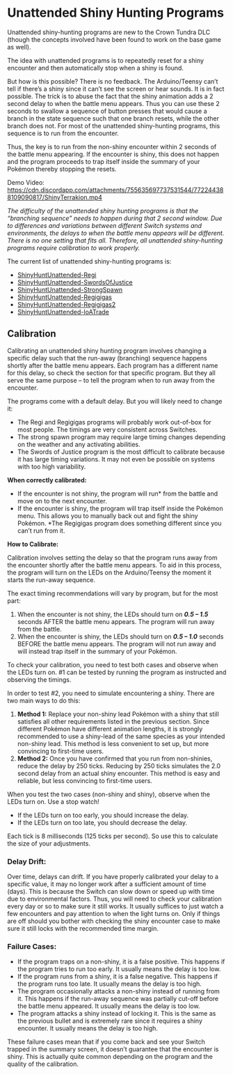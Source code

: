 # Unattended Shiny Hunting Programs

Unattended shiny-hunting programs are new to the Crown Tundra DLC (though the concepts involved have been found to work on the base game as well).

The idea with unattended programs is to repeatedly reset for a shiny encounter and then automatically stop when a shiny is found.

But how is this possible? There is no feedback. The Arduino/Teensy can’t tell if there’s a shiny since it can’t see the screen or hear sounds.
It is in fact possible. The trick is to abuse the fact that the shiny animation adds a 2 second delay to when the battle menu appears. Thus you can use these 2 seconds to swallow a sequence of button presses that would cause a branch in the state sequence such that one branch resets, while the other branch does not. For most of the unattended shiny-hunting programs, this sequence is to run from the encounter.

Thus, the key is to run from the non-shiny encounter within 2 seconds of the battle menu appearing. If the encounter is shiny, this does not happen and the program proceeds to trap itself inside the summary of your Pokémon thereby stopping the resets.

Demo Video: https://cdn.discordapp.com/attachments/755635697737531544/772244388109090817/ShinyTerrakion.mp4

*The difficulty of the unattended shiny hunting programs is that the “branching sequence” needs to happen during that 2 second window. Due to differences and variations between different Switch systems and environments, the delays to when the battle menu appears will be different. There is no one setting that fits all. Therefore, all unattended shiny-hunting programs require calibration to work properly.*

The current list of unattended shiny-hunting programs is:
- [ShinyHuntUnattended-Regi](../Programs/ShinyHuntUnattended-Regi.md)
- [ShinyHuntUnattended-SwordsOfJustice](../Programs/ShinyHuntUnattended-SwordsOfJustice.md)
- [ShinyHuntUnattended-StrongSpawn](../Programs/ShinyHuntUnattended-StrongSpawn.md)
- [ShinyHuntUnattended-Regigigas](../Programs/ShinyHuntUnattended-Regigigas.md)
- [ShinyHuntUnattended-Regigigas2](../Programs/ShinyHuntUnattended-Regigigas2.md)
- [ShinyHuntUnattended-IoATrade](../Programs/ShinyHuntUnattended-IoATrade.md)

## Calibration

Calibrating an unattended shiny hunting program involves changing a specific delay such that the run-away (branching) sequence happens shortly after the battle menu appears. Each program has a different name for this delay, so check the section for that specific program. But they all serve the same purpose – to tell the program when to run away from the encounter.

The programs come with a default delay. But you will likely need to change it:
- The Regi and Regigigas programs will probably work out-of-box for most people. The timings are very consistent across Switches.
- The strong spawn program may require large timing changes depending on the weather and any activating abilities.
- The Swords of Justice program is the most difficult to calibrate because it has large timing variations. It may not even be possible on systems with too high variability.

**When correctly calibrated:**
- If the encounter is not shiny, the program will run* from the battle and move on to the next encounter.
- If the encounter is shiny, the program will trap itself inside the Pokémon menu. This allows you to manually back out and fight the shiny Pokémon.
*The Regigigas program does something different since you can’t run from it.

**How to Calibrate:**

Calibration involves setting the delay so that the program runs away from the encounter shortly after the battle menu appears. To aid in this process, the program will turn on the LEDs on the Arduino/Teensy the moment it starts the run-away sequence.

The exact timing recommendations will vary by program, but for the most part:
1. When the encounter is not shiny, the LEDs should turn on ***0.5 – 1.5*** seconds AFTER the battle menu appears. The program will run away from the battle.
2. When the encounter is shiny, the LEDs should turn on ***0.5 – 1.0*** seconds BEFORE the battle menu appears. The program will not run away and will instead trap itself in the summary of your Pokémon.

To check your calibration, you need to test both cases and observe when the LEDs turn on. #1 can be tested by running the program as instructed and observing the timings.

In order to test #2, you need to simulate encountering a shiny. There are two main ways to do this:

1. **Method 1:** Replace your non-shiny lead Pokémon with a shiny that still satisfies all other requirements listed in the previous section. Since different Pokémon have different animation lengths, it is strongly recommended to use a shiny-lead of the same species as your intended non-shiny lead. This method is less convenient to set up, but more convincing to first-time users.
2. **Method 2:** Once you have confirmed that you run from non-shinies, reduce the delay by 250 ticks. Reducing by 250 ticks simulates the 2.0 second delay from an actual shiny encounter. This method is easy and reliable, but less convincing to first-time users.

When you test the two cases (non-shiny and shiny), observe when the LEDs turn on. Use a stop watch!
- If the LEDs turn on too early, you should increase the delay.
- If the LEDs turn on too late, you should decrease the delay.

Each tick is 8 milliseconds (125 ticks per second). So use this to calculate the size of your adjustments.

### Delay Drift:

Over time, delays can drift. If you have properly calibrated your delay to a specific value, it may no longer work after a sufficient amount of time (days). This is because the Switch can slow down or speed up with time due to environmental factors.
Thus, you will need to check your calibration every day or so to make sure it still works. It usually suffices to just watch a few encounters and pay attention to when the light turns on. Only if things are off should you bother with checking the shiny encounter case to make sure it still locks with the recommended time margin.

### Failure Cases:
- If the program traps on a non-shiny, it is a false positive. This happens if the program tries to run too early. It usually means the delay is too low.
- If the program runs from a shiny, it is a false negative. This happens if the program runs too late. It usually means the delay is too high.
- The program occasionally attacks a non-shiny instead of running from it. This happens if the run-away sequence was partially cut-off before the battle menu appeared. It usually means the delay is too low.
- The program attacks a shiny instead of locking it. This is the same as the previous bullet and is extremely rare since it requires a shiny encounter. It usually means the delay is too high.

These failure cases mean that if you come back and see your Switch trapped in the summary screen, it doesn’t guarantee that the encounter is shiny. This is actually quite common depending on the program and the quality of the calibration.


